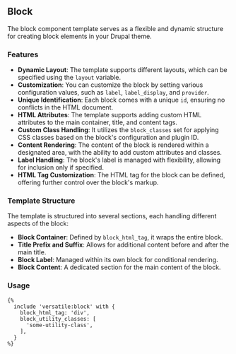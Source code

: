 ## Block

The block component template serves as a flexible and dynamic structure for creating block elements in your Drupal theme.

### Features

- **Dynamic Layout**: The template supports different layouts, which can be specified using the `layout` variable.
- **Customization**: You can customize the block by setting various configuration values, such as `label`, `label_display`, and `provider`.
- **Unique Identification**: Each block comes with a unique `id`, ensuring no conflicts in the HTML document.
- **HTML Attributes**: The template supports adding custom HTML attributes to the main container, title, and content tags.
- **Custom Class Handling**: It utilizes the `block_classes` set for applying CSS classes based on the block's configuration and plugin ID.
- **Content Rendering**: The content of the block is rendered within a designated area, with the ability to add custom attributes and classes.
- **Label Handling**: The block's label is managed with flexibility, allowing for inclusion only if specified.
- **HTML Tag Customization**: The HTML tag for the block can be defined, offering further control over the block's markup.

### Template Structure

The template is structured into several sections, each handling different aspects of the block:

- **Block Container**: Defined by `block_html_tag`, it wraps the entire block.
- **Title Prefix and Suffix**: Allows for additional content before and after the main title.
- **Block Label**: Managed within its own block for conditional rendering.
- **Block Content**: A dedicated section for the main content of the block.

### Usage

```twig
{%
  include 'versatile:block' with {
    block_html_tag: 'div',
    block_utility_classes: [
      'some-utility-class',
    ],
  }
%}
```
